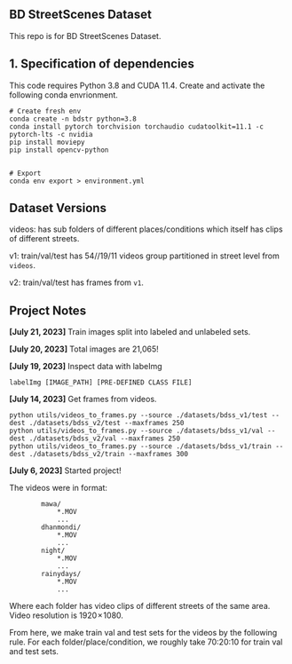 ## BD StreetScenes Dataset

This repo is for BD StreetScenes Dataset.

## 1. Specification of dependencies 

This code requires Python 3.8 and CUDA 11.4. Create and activate the following conda envrionment.

```
# Create fresh env
conda create -n bdstr python=3.8
conda install pytorch torchvision torchaudio cudatoolkit=11.1 -c pytorch-lts -c nvidia
pip install moviepy
pip install opencv-python


# Export
conda env export > environment.yml
```


## Dataset Versions

videos: has sub folders of different places/conditions which itself has clips of different streets.

v1: train/val/test has 54//19/11 videos group partitioned in street level from `videos`.

v2: train/val/test has frames from `v1`.

## Project Notes

**[July 21, 2023]** Train images split into labeled and unlabeled sets.

**[July 20, 2023]** Total images are 21,065!

**[July 19, 2023]** Inspect data with labeImg
```
labelImg [IMAGE_PATH] [PRE-DEFINED CLASS FILE]
```

**[July 14, 2023]** Get frames from videos.

```
python utils/videos_to_frames.py --source ./datasets/bdss_v1/test --dest ./datasets/bdss_v2/test --maxframes 250
python utils/videos_to_frames.py --source ./datasets/bdss_v1/val --dest ./datasets/bdss_v2/val --maxframes 250
python utils/videos_to_frames.py --source ./datasets/bdss_v1/train --dest ./datasets/bdss_v2/train --maxframes 300
```

**[July 6, 2023]** Started project!

The videos were in format:

```videos/
        mawa/
            *.MOV
            ...
        dhanmondi/
            *.MOV
            ...
        night/
            *.MOV
            ...
        rainydays/
            *.MOV
            ...
```

Where each folder has video clips of different streets of the same area. Video resolution is 1920 × 1080.

From here, we make train val and test sets for the videos by the following rule. For each folder/place/condition, we roughly take 70:20:10 for train val and test sets.
